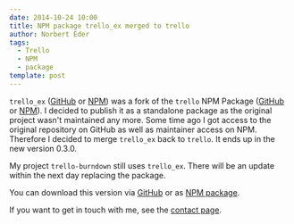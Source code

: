 ```yaml
---
date: 2014-10-24 10:00
title: NPM package trello_ex merged to trello
author: Norbert Eder
tags: 
  - Trello
  - NPM
  - package
template: post
---
```


`trello_ex` ([GitHub](https://github.com/devtyr/trello "trello_ex on GitHub") or [NPM](https://www.npmjs.org/package/trello_ex "trello_ex on npmjs.org")) was a fork of the `trello` NPM Package ([GitHub](https://github.com/GraemeF/trello) or [NPM](https://www.npmjs.org/package/trello)). I decided to publish it as a standalone package as the original project wasn't maintained any more. Some time ago I got access to the original repository on GitHub as well as maintainer access on NPM. Therefore I decided to merge `trello_ex` back to `trello`. It ends up in the new version 0.3.0.

My project `trello-burndown` still uses `trello_ex`. There will be an update within the next day replacing the package.

You can download this version via [GitHub](https://github.com/GraemeF/trello/releases/tag/0.3.0 "trello 0.3.0 on GitHub") or as [NPM package](https://www.npmjs.org/package/trello "trello NPM package").

If you want to get in touch with me, see the [contact page](http://devtyr.com/contact.html "DevTyr Contact"). 